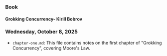 ### Book

#### Grokking Concurrency- Kirill Bobrov

### Wednesday, October 8, 2025

- `chapter-one.md`: This file contains notes on the first chapter of "Grokking Concurrency", covering Moore's Law.
